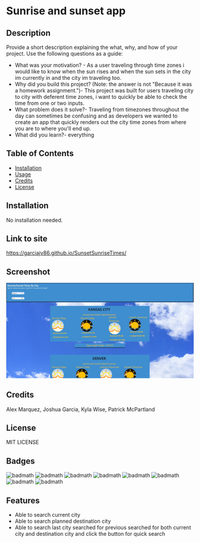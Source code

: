 # Sunrise and sunset app

## Description

Provide a short description explaining the what, why, and how of your project. Use the following questions as a guide:

- What was your motivation? - As a user traveling through time zones i would like to know when the sun rises and when the sun sets in the city im currently in and the city im traveling too. 
- Why did you build this project? (Note: the answer is not "Because it was a homework assignment.")- This project was built for users traveling city to city with deferent time zones, i want to quickly be able to check the time from one or two inputs. 
- What problem does it solve?- Traveling from timezones throughout the day can sometimes be confusing and as developers we wanted to create an app that quickly renders out the city time zones from where you are to where you'll end up.
- What did you learn?- everything

## Table of Contents

- [Installation](#installation)
- [Usage](#usage)
- [Credits](#credits)
- [License](#license)

## Installation

No installation needed.

## Link to site
 https://garciajv86.github.io/SunsetSunriseTimes/

## Screenshot

![ss](Assets/Images/live-site-SS.JPG)


## Credits

Alex Marquez, Joshua Garcia, Kyla Wise, Patrick McPartland

## License

MIT LICENSE

## Badges

![badmath](https://img.shields.io/badge/-HTML-red)
![badmath](https://img.shields.io/badge/-CSS-blue)
![badmath](https://img.shields.io/badge/-JavaScript-yellow)
![badmath](https://img.shields.io/badge/-Bulma-green)
![badmath](https://img.shields.io/badge/-FontAwsome-blue)
![badmath](https://img.shields.io/badge/-Bootstrap-blueviolet)
![badmath](https://img.shields.io/badge/-jQuery-blue)
![badmath](https://img.shields.io/badge/-Sass-ff69b4)

## Features

- Able to search current city
- Able to  search planned destination city
- Able to search last city searched for previous searched for both current city and destination city and click the button for quick search